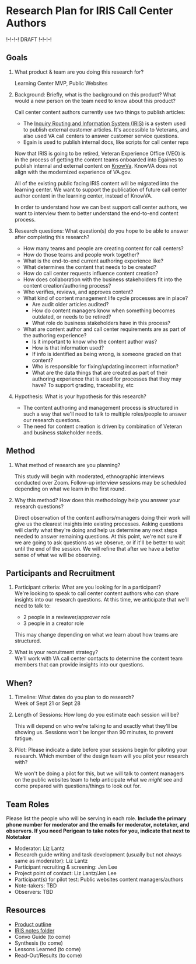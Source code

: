 # Research Plan for IRIS Call Center Authors

!-!-!-! DRAFT !-!-!-!

## Goals	

1. What product & team are you doing this research for?	

   Learning Center MVP, Public Websites

2. Background: Briefly, what is the background on this product? What would a new person on the team need to know about this product? 	

   Call center content authors currently use two things to publish articles:

   - The [Inquiry Routing and Information System (IRIS)](https://iris.custhelp.va.gov/) is a system used to publish external customer articles. It's accessible to Veterans, and also used VA call centers to answer customer service questions.
   - Egain is used to publish internal docs, like scripts for call center reps

   Now that IRIS is going to be retired, Veteran Experience Office (VEO) is in the process of getting the content teams onboarded into Egaines to publish internal and external content on [KnowVa](https://www.knowva.ebenefits.va.gov/system/templates/selfservice/va_ssnew/help/customer/locale/en-US/portal/554400000001018). KnowVA does not align with the modernized experience of VA.gov. 

   All of the existing public facing IRIS content will be migrated into the learning center. We want to support the publication of future call center author content in the learning center, instead of KnowVA.

   In order to understand how we can best support call center authors, we want to interview them to better understand the end-to-end content process.

3. Research questions: What question(s) do you hope to be able to answer after completing this research? 	

   - How many teams and people are creating content for call centers?
   - How do those teams and people work together?
   - What is the end-to-end current authoring experience like?
   - What determines the content that needs to be created? 
   - How do call center requests influence content creation?
   - How does collaboration with the business stakeholders fit into the content creation/authoring process?
   - Who verifies, reviews, and approves content?
   - What kind of content management life cycle processes are in place?
     - Are audit older articles audited?
     - How do content managers know when something becomes outdated, or needs to be retired?
     - What role do business stakeholders have in this process?
   - What are content author and call center requirements are as part of the authoring experience?
     - Is it important to know who the content author was?
     - How is that information used?
     - If info is identified as being wrong, is someone graded on that content?
     - Who is responsible for fixing/updating incorrect information?
     - What are the data things that are created as part of their authoring experience that is used for processes that they may have? To support grading, traceability, etc

4. Hypothesis: What is your hypothesis for this research?

   - The content authoring and management process is structured in such a way that we'll need to talk to multiple roles/people to answer our research questions.
   - The need for content creation is driven by combination of Veteran and business stakeholder needs.

## Method	

1. What method of research are you planning? 	

   This study will begin with moderated, ethnographic interviews conducted over Zoom.  Follow-up interview sessions may be scheduled depending on what we learn in the first round.

2. Why this method? How does this methodology help you answer your research questions?

   Direct observation of the content authors/managers doing their work will give us the clearest insights into existing processes. Asking questions will clarify what they're doing and help us determine any next steps needed to answer remaining questions.  At this point, we're not sure if we are going to ask questions as we observe, or if it'll be better to wait until the end of the session.  We will refine that after we have a better sense of what we will be observing.

## Participants and Recruitment	

1. Participant criteria: What are you looking for in a participant?	  
   We're looking to speak to call center content authors who can share insights into our research questions.  At this time, we anticipate that we'll need to talk to: 

   - 2 people in a reviewer/approver role
   - 3 people in a creator role

   This may change depending on what we learn about how teams are structured.

2.	What is your recruitment strategy? 	
   We'll work with VA call center contacts to determine the content team members that can provide insights into our questions.

## When? 	

1. Timeline: What dates do you plan to do research? 	
   Week of Sept 21 or Sept 28

2. Length of Sessions: How long do you estimate each session will be?

   This will depend on who we're talking to and exactly what they'll be showing us. Sessions won't be longer than 90 minutes, to prevent fatigue.

3. Pilot: Please indicate a date before your sessions begin for piloting your research. Which member of the design team will you pilot your research with? 	

   We won't be doing a pilot for this, but we will talk to content managers on the public websites team to help anticipate what we *might* see and come prepared with questions/things to look out for.

## Team Roles	

Please list the people who will be serving in each role. **Include the primary phone number for moderator and the emails for moderator, notetaker, and observers. If you need Perigean to take notes for you, indicate that next to Notetaker** 	

- Moderator: Liz Lantz
- Research guide writing and task development (usually but not always same as moderator): Liz Lantz
- Participant recruiting & screening: Jen Lee
- Project point of contact:	Liz Lantz/Jen Lee
- Participant(s) for pilot test:	Public websites content managers/authors
- Note-takers:	TBD
- Observers:	TBD

## Resources	

- [Product outline](https://github.com/department-of-veterans-affairs/va.gov-team/blob/master/products/content/tier-2-content-IA-and-design/learning-center-mvp/product-outline.md)	
- [IRIS notes folder](https://github.com/department-of-veterans-affairs/va.gov-team/tree/master/products/content/tier-2-content-IA-and-design/learning-center-mvp/discovery-and-research/iris)
- Convo Guide (to come)	
- Synthesis (to come)
- Lessons Learned (to come)
- Read-Out/Results (to come)
